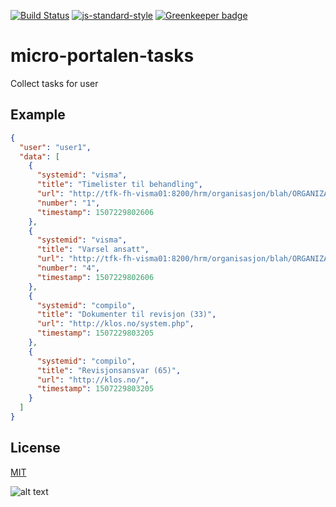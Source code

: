 [![Build Status](https://travis-ci.org/telemark/micro-portalen-tasks.svg?branch=master)](https://travis-ci.org/telemark/micro-portalen-tasks)
[![js-standard-style](https://img.shields.io/badge/code%20style-standard-brightgreen.svg?style=flat)](https://github.com/feross/standard)
[![Greenkeeper badge](https://badges.greenkeeper.io/telemark/micro-portalen-roles.svg)](https://greenkeeper.io/)

# micro-portalen-tasks

Collect tasks for user

## Example
```json
{
  "user": "user1",
  "data": [
    {
      "systemid": "visma",
      "title": "Timelister til behandling",
      "url": "http://tfk-fh-visma01:8200/hrm/organisasjon/blah/ORGANIZATION_TASKS_NODE/TIMESHEET",
      "number": "1",
      "timestamp": 1507229802606
    },
    {
      "systemid": "visma",
      "title": "Varsel ansatt",
      "url": "http://tfk-fh-visma01:8200/hrm/organisasjon/blah/ORGANIZATION_TASKS_NODE/ALERT",
      "number": "4",
      "timestamp": 1507229802606
    },
    {
      "systemid": "compilo",
      "title": "Dokumenter til revisjon (33)",
      "url": "http://klos.no/system.php",
      "timestamp": 1507229803205
    },
    {
      "systemid": "compilo",
      "title": "Revisjonsansvar (65)",
      "url": "http://klos.no/",
      "timestamp": 1507229803205
    }
  ]
}
```

## License

[MIT](LICENSE)

![alt text](https://robots.kebabstudios.party/micro-portalen-tasks.png "Robohash image of micro-portalen-tasks")
